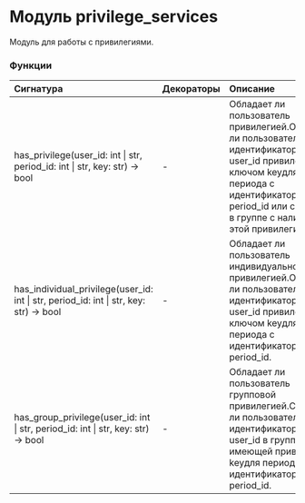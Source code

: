 # Модуль privilege_services

Модуль для работы с привилегиями.

### Функции

| Сигнатура                                                                                          | Декораторы | Описание                                                                                                                                                                                                 |
| :------------------------------------------------------------------------------------------------- | :--------- | :------------------------------------------------------------------------------------------------------------------------------------------------------------------------------------------------------- |
| has_privilege(user_id: int &#124; str, period_id: int &#124; str, key: str) -&#62; bool            | -          | Обладает ли пользователь привилегией.Обладает ли пользователь с идентификатором user_id привилегией с ключом keyдля периода с идентификатором period_id или состоит в группе с наличием этой привилегии. |
| has_individual_privilege(user_id: int &#124; str, period_id: int &#124; str, key: str) -&#62; bool | -          | Обладает ли пользователь индивидуальной привилегией.Обладает ли пользователь с идентификатором user_id привилегией с ключом keyдля периода с идентификатором period_id.                                  |
| has_group_privilege(user_id: int &#124; str, period_id: int &#124; str, key: str) -&#62; bool      | -          | Обладает ли пользователь групповой привилегией.Состоит ли пользователь с идентификатором user_id в группе, имеющей привилегию keyдля периода с идентификатором period_id.                                |